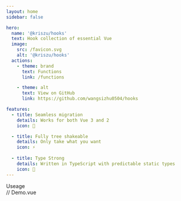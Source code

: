 ```yaml
---
layout: home
sidebar: false

hero:
  name: '@kriszu/hooks'
  text: Hook collection of essential Vue
  image:
    src: /favicon.svg
    alt: '@kriszu/hooks'
  actions:
    - theme: brand
      text: Functions
      link: /functions

    - theme: alt
      text: View on GitHub
      link: https://github.com/wangsizhu0504/hooks

features:
  - title: Seamless migration
    details: Works for both Vue 3 and 2
    icon: 🚀

  - title: Fully tree shakeable
    details: Only take what you want
    icon: ⚡
    
  - title: Type Strong
    details: Written in TypeScript with predictable static types
    icon: 🎯
---
```


<div class="font-700 text-center my-7 dark:text-white text-black text-[20px]">Useage</div>

<DemoEditor>
  <div class="text-[#9d9da0] my-2" >
    // Demo.vue
  </div>
</DemoEditor>
